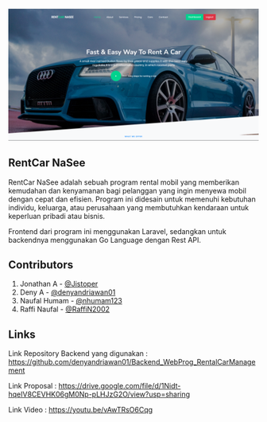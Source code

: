 <p align="center"><a href="https://culticademy.com" target="_blank"><img src="public/images/image.png" width="1000" alt="Image"></a></p>

## RentCar NaSee
RentCar NaSee adalah sebuah program rental mobil yang memberikan kemudahan dan kenyamanan bagi pelanggan yang ingin menyewa mobil dengan cepat dan efisien. Program ini didesain untuk memenuhi kebutuhan individu, keluarga, atau perusahaan yang membutuhkan kendaraan untuk keperluan pribadi atau bisnis.

Frontend dari program ini menggunakan Laravel, sedangkan untuk backendnya menggunakan Go Language dengan Rest API.


## Contributors
1. Jonathan A - [@Jistoper](https://github.com/Jistoper)
2. Deny A - [@denyandriawan01](https://github.com/denyandriawan01)
3. Naufal Humam - [@nhumam123](https://github.com/nhumam123)
4. Raffi Naufal - [@RaffiN2002](https://github.com/RaffiN2002)


## Links
Link Repository Backend yang digunakan : https://github.com/denyandriawan01/Backend_WebProg_RentalCarManagement

Link Proposal : https://drive.google.com/file/d/1Nidt-hqeIV8CEVHK06gM0Np-pLHJzG2O/view?usp=sharing

Link Video : https://youtu.be/vAwTRsO6Cqg
